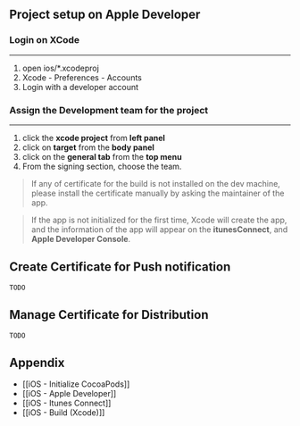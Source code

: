 ## Project setup on Apple Developer

### Login on XCode
---

1. open ios/*.xcodeproj
2. Xcode - Preferences - Accounts
3. Login with a developer account


### Assign the Development team for the project
---

1. click the **xcode project** from **left panel**
2. click on **target** from the **body panel**
3. click on the **general tab** from the **top menu**
4. From the signing section, choose the team. 

> If any of certificate for the build is not installed on the dev machine, please install the certificate manually by asking the maintainer of the app.

> If the app is not initialized for the first time, Xcode will create the app, and the information of the app will appear on the **itunesConnect**, and **Apple Developer Console**. 

## Create Certificate for Push notification

`` TODO ``

## Manage Certificate for Distribution

`` TODO ``

## Appendix

* [[iOS - Initialize CocoaPods]]
* [[iOS - Apple Developer]]
* [[iOS - Itunes Connect]]
* [[iOS - Build (Xcode)]]